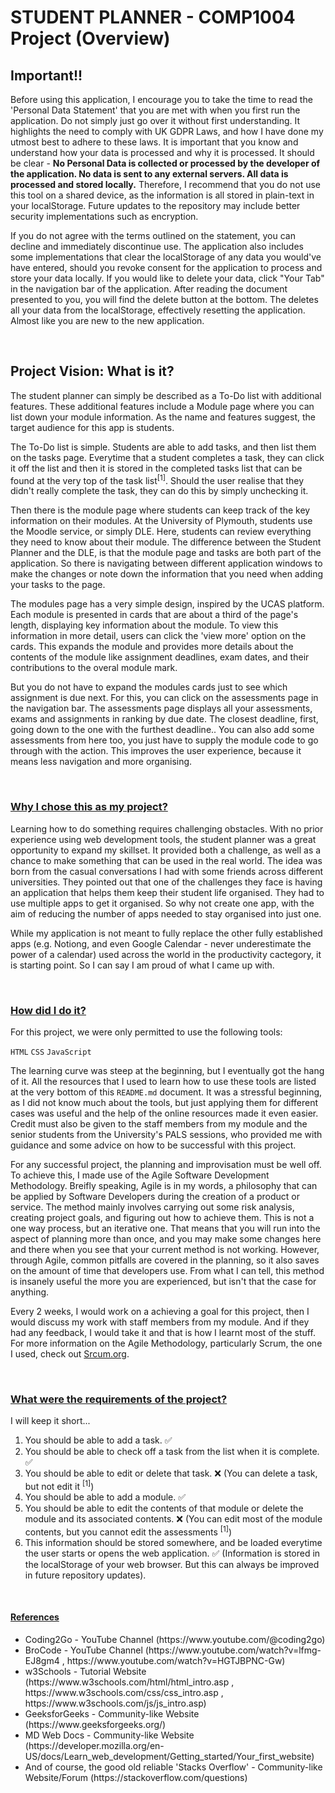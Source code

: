 <h1>STUDENT PLANNER - COMP1004 Project (Overview)</h1>

<h2>Important!!</h2>

Before using this application, I encourage you to take the time to read the 'Personal Data Statement' that you are met with when you first run the application. Do not simply just go over it without first understanding. It highlights the need to comply with UK GDPR Laws, and how I have done my utmost best to adhere to these laws. It is important that you know and understand how your data is processed and why it is processed. It should be clear - **No Personal Data is collected or processed by the developer of the application. No data is sent to any external servers. All data is processed and stored locally.** Therefore, I recommend that you do not use this tool on a shared device, as the information is all stored in plain-text in your localStorage. Future updates to the repository may include better security implementations such as encryption.

If you do not agree with the terms outlined on the statement, you can decline and immediately discontinue use. The application also includes some implementations that clear the localStorage of any data you would've have entered, should you revoke consent for the application to process and store your data locally. If you would like to delete your data, click "Your Tab" in the navigation bar of the application. After reading the document presented to you, you will find the delete button at the bottom. The deletes all your data from the localStorage, effectively resetting the application. Almost like you are new to the new application.

<br>
<h2>Project Vision: What is it?</h2>

The student planner can simply be described as a To-Do list with additional features. These additional features include a Module page where you can list down your module information. As the name and features suggest, the target audience for this app is students.

The To-Do list is simple. Students are able to add tasks, and then list them on the tasks page. Everytime that a student completes a task, they can click it off the list and then it is stored in the completed tasks list that can be found at the very top of the task list<sup>[1]</sup>. Should the user realise that they didn't really complete the task, they can do this by simply unchecking it.

Then there is the module page where students can keep track of the key information on their modules. At the University of Plymouth, students use the Moodle service, or simply DLE. Here, students can review everything they need to know about their module. The difference between the Student Planner and the DLE, is that the module page and tasks are both part of the application. So there is navigating between different application windows to make the changes or note down the information that you need when adding your tasks to the page. 

The modules page has a very simple design, inspired by the UCAS platform. Each module is presented in cards that are about a third of the page's length, displaying key information about the module. To view this information in more detail, users can click the 'view more' option on the cards. This expands the module and provides more details about the contents of the module like assignment deadlines, exam dates, and their contributions to the overal module mark.

But you do not have to expand the modules cards just to see which assignment is due next. For this, you can click on the assessments page in the navigation bar. The assessments page displays all your assessments, exams and assignments in ranking by due date. The closest deadline, first, going down to the one with the furthest deadline.. You can also add some assessments from here too, you just have to supply the module code to go through with the action. This improves the user experience, because it means less navigation and more organising.

<br>
<h3><ins>Why I chose this as my project?</ins></h3>
Learning how to do something requires challenging obstacles. With no prior experience using web development tools, the student planner was a great opportunity to expand my skillset. It provided both a challenge, as well as a chance to make something that can be used in the real world. The idea was born from the casual conversations I had with some friends across different universities. They pointed out that one of the challenges they face is having an application that helps them keep their student life organised. They had to use multiple apps to get it organised. So why not create one app, with the aim of reducing the number of apps needed to stay organised into just one. 

While my application is not meant to fully replace the other fully established apps (e.g. Notiong, and even Google Calendar - never underestimate the power of a calendar) used across the world in the productivity cactegory, it is starting point. So I can say I am proud of what I came up with.

<br>
<h3><ins>How did I do it?</ins></h3>
For this project, we were only permitted to use the following tools:

`HTML`
`CSS`
`JavaScript`

The learning curve was steep at the beginning, but I eventually got the hang of it. All the resources that I used to learn how to use these tools are listed at the very bottom of this `README.md` document. It was a stressful beginning, as I did not know much about the tools, but just applying them for different cases was useful and the help of the online resources made it even easier. Credit must also be given to the staff members from my module and the senior students from the University's PALS sessions, who provided me with guidance and some advice on how to be successful with this project. 

For any successful project, the planning and improvisation must be well off. To achieve this, I made use of the Agile Software Development Methodology. Breifly speaking, Agile is in my words, a philosophy that can be applied by Software Developers during the creation of a product or service. The method mainly involves carrying out some risk analysis, creating project goals, and figuring out how to achieve them. This is not a one way process, but an iterative one. That means that you will run into the aspect of planning more than once, and you may make some changes here and there when you see that your current method is not working. However, through Agile, common pitfalls are covered in the planning, so it also saves on the amount of time that developers use. From what I can tell, this method is insanely useful the more you are experienced, but isn't that the case for anything. 

Every 2 weeks, I would work on a achieving a goal for this project, then I would discuss my work with staff members from my module. And if they had any feedback, I would take it and that is how I learnt most of the stuff. For more information on the Agile Methodology, particularly Scrum, the one I used, check out [Srcum.org](https://www.scrum.org/resources/scrum-guide). 

<br>
<h3><ins>What were the requirements of the project?</ins></h3>
I will keep it short...

1. You should be able to add a task. :white_check_mark:
2. You should be able to check off a task from the list when it is complete. :white_check_mark:
3. You should be able to edit or delete that task. :x: (You can delete a task, but not edit it <sup>[1]</sup>)
4. You should be able to add a module. :white_check_mark:
5. You should be able to edit the contents of that module or delete the module and its associated contents. :x: (You can edit most of the module contents, but you cannot edit the assessments <sup>[1]</sup>)
6. This information should be stored somewhere, and be loaded everytime the user starts or opens the web application. :white_check_mark: (Information is stored in the localStorage of your web browser. But this can always be improved in future repository updates).

<br>
<h4><ins>References</ins></h4>
<ul>
  <li>Coding2Go - YouTube Channel (https://www.youtube.com/@coding2go)</li>
  <li>BroCode - YouTube Channel (https://www.youtube.com/watch?v=lfmg-EJ8gm4 , https://www.youtube.com/watch?v=HGTJBPNC-Gw)</li>
  <li>w3Schools - Tutorial Website (https://www.w3schools.com/html/html_intro.asp , https://www.w3schools.com/css/css_intro.asp , https://www.w3schools.com/js/js_intro.asp)</li>
  <li>GeeksforGeeks - Community-like Website (https://www.geeksforgeeks.org/) </li>
  <li>MD Web Docs - Community-like Website (https://developer.mozilla.org/en-US/docs/Learn_web_development/Getting_started/Your_first_website)</li>
  <li>And of course, the good old reliable 'Stacks Overflow' - Community-like Website/Forum (https://stackoverflow.com/questions) </li>
</ul>



